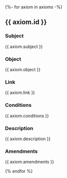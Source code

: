 {%- for axiom in axioms -%}

## {{ axiom.id }}

### Subject

{{ axiom.subject }}

### Object

{{ axiom.object }}

### Link

{{ axiom.link }}

### Conditions

{{ axiom.conditions }}

### Description

{{ axiom.description }}

### Amendments

{{ axiom.amendments }}

{% endfor %}
